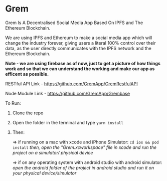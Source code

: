 # Grem

Grem Is A Decentralised Social Media App Based On IPFS and The Ethereum Blockchain.

We are using IPFS and Ethereum to make a social media app which will change the industry forever, giving users a literal 100% control over their data, as the user directly communicates with the IPFS network and the Ethereum Blockchain.

**Note - we are using firebase as of now, just to get a picture of how things work and so that we can understand the working and make our app as efficent as possible.**

RESTful API Link - https://github.com/GremApp/GremRestfulAPI

Node Module Link - https://github.com/GremApp/Grembase

To Run: 
  1. Clone the repo
  2. Open the folder in the terminal and type ```yarn install```
  3. Then:
  
     => if running on a mac with xcode and iPhone Simulator:
        ```cd ios && pod install``` 
        *then, open the "Grem.xcworkspace" file in xcode and run the project on a simulator/ physical device*
        
     => if on any operating system with android studio with android simulator:
        *open the android folder of the project in android studio and run it on your physical device/simulator*

